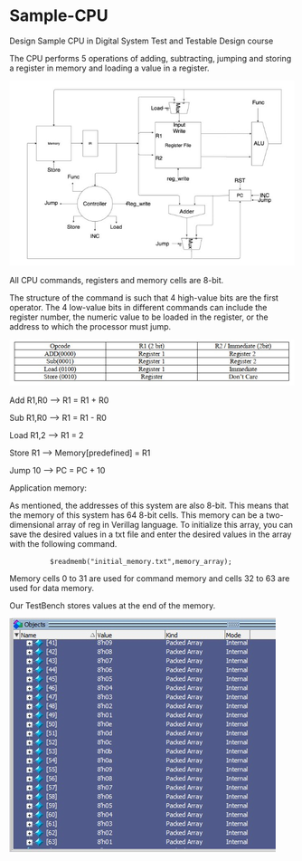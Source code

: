 # Sample-CPU
Design Sample CPU in Digital System Test and Testable Design course

The CPU performs 5 operations of adding, subtracting, jumping and storing a register in memory and loading a value in a register.

<img src="Images/Image-1.jpg">

All CPU commands, registers and memory cells are 8-bit.

The structure of the command is such that 4 high-value bits are the first operator. The 4 low-value bits in different commands can include the register number, the numeric value to be loaded in the register, or the address to which the processor must jump.

<img src="Images/Images-2.jpg">

Add R1,R0 --> R1 = R1 + R0 

Sub R1,R0 --> R1 = R1 - R0

Load R1,2 --> R1 = 2

Store R1  --> Memory[predefined] = R1

Jump 10  --> PC = PC + 10


Application memory:

As mentioned, the addresses of this system are also 8-bit. This means that the memory of this system has 64 8-bit cells. This memory can be a two-dimensional array of reg in Verillag language. To initialize this array, you can save the desired values ​​in a txt file and enter the desired values ​​in the array with the following command.

              $readmemb("initial_memory.txt",memory_array);
        
Memory cells 0 to 31 are used for command memory and cells 32 to 63 are used for data memory.

Our TestBench stores values at the end of the memory.

<img src="Images/Images-3.jpg">


